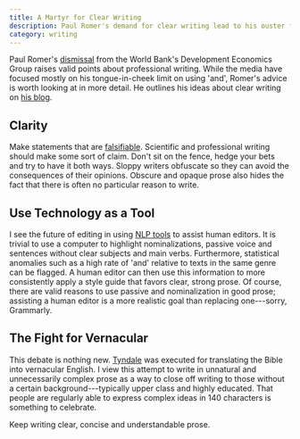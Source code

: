 ```yaml
---
title: A Martyr for Clear Writing
description: Paul Romer's demand for clear writing lead to his ouster from the World Bank's Development Economics Group
category: writing
---
```


Paul Romer's [dismissal][0] from the World Bank's Development Economics Group raises valid points about professional writing. While the media have focused mostly on his tongue-in-cheek limit on using 'and', Romer's advice is worth looking at in more detail. He outlines his ideas about clear writing on [his blog][1].

## Clarity

Make statements that are [falsifiable][2]. Scientific and professional writing should make some sort of claim. Don't sit on the fence, hedge your bets and try to have it both ways. Sloppy writers obfuscate so they can avoid the consequences of their opinions. Obscure and opaque prose also hides the fact that there is often no particular reason to write.

## Use Technology as a Tool

I see the future of editing in using [NLP tools][3] to assist human editors. It is trivial to use a computer to highlight nominalizations, passive voice and sentences without clear subjects and main verbs. Furthermore, statistical anomalies such as a high rate of 'and' relative to texts in the same genre can be flagged. A human editor can then use this information to more consistently apply a style guide that favors clear, strong prose. Of course, there are valid reasons to use passive and nominalization in good prose; assisting a human editor is a more realistic goal than replacing one---sorry, Grammarly.

## The Fight for Vernacular

This debate is nothing new. [Tyndale][4] was executed for translating the Bible into vernacular English.  I view this attempt to write in unnatural and unnecessarily complex prose as a way to close off writing to those without a certain background---typically upper class and highly educated. That people are regularly able to express complex ideas in 140 characters is something to celebrate.

 Keep writing clear, concise and understandable prose.   

[0]: https://www.theguardian.com/business/2017/may/26/world-bank-economist-sidelined-after-demanding-shorter-emails-and-reports
[1]: http://wb-ce.org/writing.html
[2]: https://en.wikipedia.org/wiki/Falsifiability
[3]: https://en.wikipedia.org/wiki/Natural_language_processing
[4]: https://en.wikipedia.org/wiki/William_Tyndale
